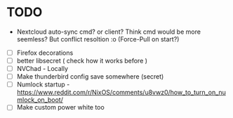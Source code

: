 # TODO

- Nextcloud auto-sync cmd? or client? Think cmd would be more seemless? But conflict resoltion :o (Force-Pull on start?)

- [ ] Firefox decorations
- [ ] better libsecret ( check how it works before )
- [ ] NVChad - Locally
- [ ] Make thunderbird config save somewhere (secret)
- [ ] Numlock startup - <https://www.reddit.com/r/NixOS/comments/u8vwz0/how_to_turn_on_numlock_on_boot/>
- [ ] Make custom power white too
